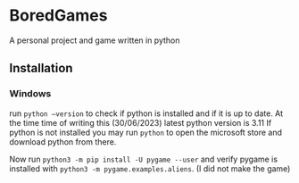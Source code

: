 # BoredGames

A personal project and game written in python

## Installation

### Windows

run ```python –version``` to check if python is installed and if it is up to date. At the time time of writing this (30/06/2023) latest python version is 3.11
If python is not installed you may run ```python``` to open the microsoft store and download python from there.

Now run ```python3 -m pip install -U pygame --user``` 
and verify pygame is installed with ```python3 -m pygame.examples.aliens```. (I did not make the game)
